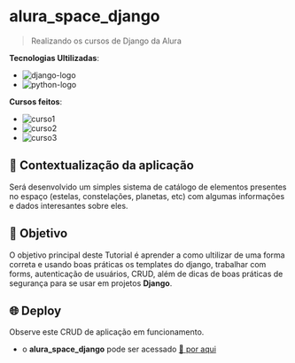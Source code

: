 # alura_space_django

> Realizando os cursos de Django da Alura  

**Tecnologias Ultilizadas**: 
- ![django-logo](https://img.shields.io/badge/django-5.0.4-228B22?style=for-the-badge&logo=django&logoColor=white&labelColor=228B22)
- ![python-logo](https://img.shields.io/badge/python-3.10.12-blue?style=for-the-badge&logo=python&logoColor=white&labelColor=yellow)

**Cursos feitos**:
- ![curso1](https://img.shields.io/badge/Templates_e_boas_práticas-94b2b2?style=for-the-badge&logo=django&logoColor=white&labelColor=94b2b2)
- ![curso2](https://img.shields.io/badge/Persistência_de_dados_e_Admin-ce5252?style=for-the-badge&logo=django&logoColor=white&labelColor=ce5252)
- ![curso3](https://img.shields.io/badge/autenticação_de_formulários_e_alerta-d579e2?style=for-the-badge&logo=django&logoColor=white&labelColor=d579e2)

## 🧩 Contextualização da aplicação

Será desenvolvido um simples sistema de catálogo de elementos presentes no espaço (estelas, constelações, planetas, etc) com algumas informações e dados interesantes sobre eles.

## 🎯 Objetivo

O objetivo principal deste Tutorial é aprender a como ultilizar de uma forma correta e usando boas práticas os templates do django, trabalhar com forms, autenticação de usuários, CRUD, além de dicas de boas práticas de segurança para se usar em projetos **Django**.

## 🌐 Deploy

Observe este CRUD de aplicação em funcionamento.

- o **alura_space_django** pode ser acessado [🔗 por aqui](https://aluraspace.pythonanywhere.com/)